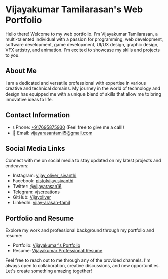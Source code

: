 # Vijayakumar Tamilarasan's Web Portfolio

Hello there! Welcome to my web portfolio. I'm Vijayakumar Tamilarasan, a multi-talented individual with a passion for programming, web development, software development, game development, UI/UX design, graphic design, VFX artistry, and animation. I'm excited to showcase my skills and projects to you.

## About Me

I am a dedicated and versatile professional with expertise in various creative and technical domains. My journey in the world of technology and design has equipped me with a unique blend of skills that allow me to bring innovative ideas to life.

## Contact Information

- 📞 Phone: [+917695875930](tel:+917695875930) (Feel free to give me a call!)
- 📧 Email: [vijayarasantamil5@gmail.com](mailto:vijayarasantamil5@gmail.com)

## Social Media Links

Connect with me on social media to stay updated on my latest projects and endeavors:

- Instagram: [vijay_oliver_sivanthi](https://www.instagram.com/vijay_oliver_sivanthi)
- Facebook: [pistolvijay.sivanthi](https://m.facebook.com/pistolvijay.sivanthi)
- Twitter: [@vijayarasan16](https://twitter.com/vijayarasan16)
- Telegram: [vjscreations](https://t.me/vjscreations)
- GitHub: [Vijayoliver](https://github.com/Vijayoliver)
- LinkedIn: [vijay-arasan-tamil](www.linkedin.com/in/vijay-arasan-tamil)

## Portfolio and Resume

Explore my work and professional background through my portfolio and resume:

- Portfolio: [Vijayakumar's Portfolio](https://vijayakumarportfolio-1.vijayarasan.repl.co)
- Resume: [Vijayakumar Professional Resume](https://vijayakumarportfolio-1.vijayarasan.repl.co/files/Vijayakumar%20Professional%20Resume.pdf)

Feel free to reach out to me through any of the provided channels. I'm always open to collaboration, creative discussions, and new opportunities. Let's create something amazing together!
